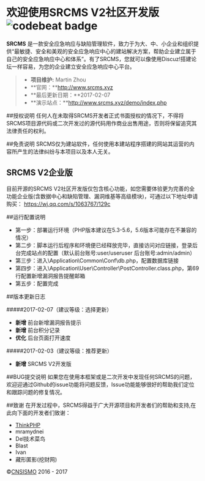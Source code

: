 # 欢迎使用SRCMS V2社区开发版 ![codebeat badge](https://codebeat.co/badges/67e58b6d-bc89-4f22-ba8f-7668a9c15c5a)

**SRCMS** 是一款安全应急响应与缺陷管理软件，致力于为大、中、小企业和组织提供“最敏捷、安全和美观的安全应急响应中心的建站解决方案，帮助企业建立属于自己的安全应急响应中心和体系”。有了SRCMS，您就可以像使用Discuz!搭建论坛一样容易，为您的企业建立安全应急响应中心平台。

> * **项目维护:** Martin Zhou
> * **官网：**http://www.srcms.xyz
> * **最后更新日期：**2017-02-07
> * **演示站点：**http://www.srcms.xyz/demo/index.php


##授权说明
任何人在未取得SRCMS开发者正式书面授权的情况下，不得将SRCMS项目源代码或二次开发过的源代码用作商业出售用途，否则将保留追究其法律责任的权利。 

##免责说明
SRCMS仅为建站软件，任何使用本建站程序搭建的网站其运营的内容所产生的法律纠纷与本项目以及本人无关。

## SRCMS V2企业版
目前开源的SRCMS V2社区开发版仅包含核心功能，如您需要体验更为完善的全功能企业版(含数据中心和缺陷管理、漏洞维基等高级模块)，可通过以下地址申请购买： 
https://wj.qq.com/s/1063767/129c

##运行配置说明
* 第一步：部署运行环境（PHP版本建议在5.3-5.6，5.6版本可能存在不兼容的情况）
* 第二步：脚本运行后程序和环境便已经释放完毕，直接访问对应链接，登录后台完成站点的配置（默认前台账号:user/useruser 后台账号:admin/admin）
* 第三步：进入\Application\Common\Conf\db.php，配置数据库链接
* 第四步：进入\Application\User\Controller\PostController.class.php，第69行配置新增漏洞报告提醒邮箱
* 第五步：配置完成

##版本更新日志

#####2017-02-07（建议等级：选择更新）
* **新增** 前台新增漏洞报告提示
* **新增** 前台积分记录
* **优化** 后台页面打开速度

#####2017-02-03（建议等级：推荐更新）
* **新增** SRCMS V2开发版

##BUG提交说明
如果您在使用本框架或是二次开发中发现任何SRCMS的问题，欢迎迎通过Github的issue功能将问题反馈，Issue功能能够很好的帮助我们定位和跟踪问题的修复情况。 

##致谢
在开发过程中，SRCMS得益于广大开源项目和开发者们的帮助和支持,在此向下面的开发者们致谢：
* [ThinkPHP](http://www.thinkphp.cn/)
* mramydnei
* Del技术菜鸟
* Blast
* Ivan
* 藏形匿影(挖财网)

&copy;<a href="https://github.com/CNSISMO" target="_blank">CNSISMO</a> 2016 - 2017
